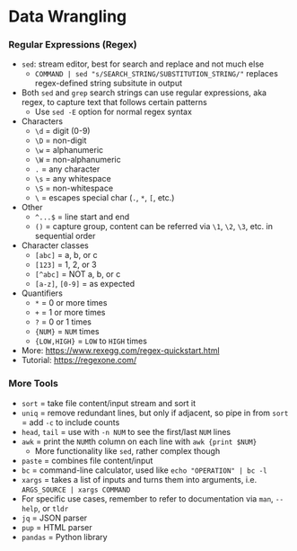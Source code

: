 # Data Wrangling

### Regular Expressions (Regex)

- `sed`: stream editor, best for search and replace and not much else
    - `COMMAND | sed "s/SEARCH_STRING/SUBSTITUTION_STRING/"` replaces regex-defined string subsitute in output
- Both `sed` and `grep` search strings can use regular expressions, aka regex, to capture text that follows certain patterns
    - Use `sed -E` option for normal regex syntax
- Characters
    - `\d` = digit (0-9)
    - `\D` = non-digit
    - `\w` = alphanumeric
    - `\W` = non-alphanumeric
    - `.` = any character
    - `\s` = any whitespace
    - `\S` = non-whitespace
    - `\` = escapes special char (`.`, `*`, `[`, etc.)
- Other
    - `^...$` = line start and end
    - `()` = capture group, content can be referred via `\1`, `\2`, `\3`, etc. in sequential order
- Character classes
    - `[abc]` = a, b, or c
    - `[123]` = 1, 2, or 3
    - `[^abc]` = NOT a, b, or c
    - `[a-z]`, `[0-9]` = as expected
- Quantifiers
    - `*` = 0 or more times
    - `+` = 1 or more times
    - `?` = 0 or 1 times
    - `{NUM}` = `NUM` times
    - `{LOW,HIGH}` = `LOW` to `HIGH` times
- More: https://www.rexegg.com/regex-quickstart.html
- Tutorial: https://regexone.com/

### More Tools

- `sort` = take file content/input stream and sort it
- `uniq` = remove redundant lines, but only if adjacent, so pipe in from `sort` = add `-c` to include counts
- `head`, `tail` = use with `-n NUM` to see the first/last `NUM` lines
- `awk` = print the `NUM`th column on each line with `awk {print $NUM}`
    - More functionality like `sed`, rather complex though
- `paste` = combines file content/input
- `bc` = command-line calculator, used like `echo "OPERATION" | bc -l`
- `xargs` = takes a list of inputs and turns them into arguments, i.e. `ARGS_SOURCE | xargs COMMAND`
- For specific use cases, remember to refer to documentation via `man`, `--help`, or `tldr`
- `jq` = JSON parser
- `pup` = HTML parser
- `pandas` = Python library